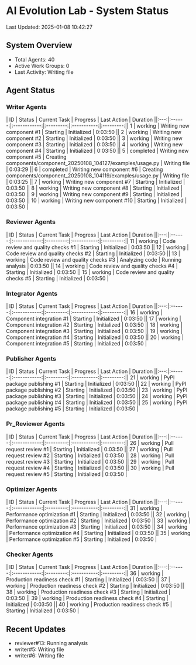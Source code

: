 # AI Evolution Lab - System Status
Last Updated: 2025-01-08 10:42:27

## System Overview
- Total Agents: 40
- Active Work Groups: 0
- Last Activity: Writing file

## Agent Status

### Writer Agents
| ID | Status | Current Task | Progress | Last Action | Duration ||:---:|:------:|:------------:|:---------:|:-----------:|:---------:|| 1 | working | Writing new component #1 | Starting | Initialized | 0:03:50 || 2 | working | Writing new component #2 | Starting | Initialized | 0:03:50 || 3 | working | Writing new component #3 | Starting | Initialized | 0:03:50 || 4 | working | Writing new component #4 | Starting | Initialized | 0:03:50 || 5 | completed | Writing new component #5 | Creating components/component_20250108_104127/examples/usage.py | Writing file | 0:03:29 || 6 | completed | Writing new component #6 | Creating components/component_20250108_104119/examples/usage.py | Writing file | 0:03:25 || 7 | working | Writing new component #7 | Starting | Initialized | 0:03:50 || 8 | working | Writing new component #8 | Starting | Initialized | 0:03:50 || 9 | working | Writing new component #9 | Starting | Initialized | 0:03:50 || 10 | working | Writing new component #10 | Starting | Initialized | 0:03:50 |
### Reviewer Agents
| ID | Status | Current Task | Progress | Last Action | Duration ||:---:|:------:|:------------:|:---------:|:-----------:|:---------:|| 11 | working | Code review and quality checks #1 | Starting | Initialized | 0:03:50 || 12 | working | Code review and quality checks #2 | Starting | Initialized | 0:03:50 || 13 | working | Code review and quality checks #3 | Analyzing code | Running analysis | 0:03:50 || 14 | working | Code review and quality checks #4 | Starting | Initialized | 0:03:50 || 15 | working | Code review and quality checks #5 | Starting | Initialized | 0:03:50 |
### Integrator Agents
| ID | Status | Current Task | Progress | Last Action | Duration ||:---:|:------:|:------------:|:---------:|:-----------:|:---------:|| 16 | working | Component integration #1 | Starting | Initialized | 0:03:50 || 17 | working | Component integration #2 | Starting | Initialized | 0:03:50 || 18 | working | Component integration #3 | Starting | Initialized | 0:03:50 || 19 | working | Component integration #4 | Starting | Initialized | 0:03:50 || 20 | working | Component integration #5 | Starting | Initialized | 0:03:50 |
### Publisher Agents
| ID | Status | Current Task | Progress | Last Action | Duration ||:---:|:------:|:------------:|:---------:|:-----------:|:---------:|| 21 | working | PyPI package publishing #1 | Starting | Initialized | 0:03:50 || 22 | working | PyPI package publishing #2 | Starting | Initialized | 0:03:50 || 23 | working | PyPI package publishing #3 | Starting | Initialized | 0:03:50 || 24 | working | PyPI package publishing #4 | Starting | Initialized | 0:03:50 || 25 | working | PyPI package publishing #5 | Starting | Initialized | 0:03:50 |
### Pr_Reviewer Agents
| ID | Status | Current Task | Progress | Last Action | Duration ||:---:|:------:|:------------:|:---------:|:-----------:|:---------:|| 26 | working | Pull request review #1 | Starting | Initialized | 0:03:50 || 27 | working | Pull request review #2 | Starting | Initialized | 0:03:50 || 28 | working | Pull request review #3 | Starting | Initialized | 0:03:50 || 29 | working | Pull request review #4 | Starting | Initialized | 0:03:50 || 30 | working | Pull request review #5 | Starting | Initialized | 0:03:50 |
### Optimizer Agents
| ID | Status | Current Task | Progress | Last Action | Duration ||:---:|:------:|:------------:|:---------:|:-----------:|:---------:|| 31 | working | Performance optimization #1 | Starting | Initialized | 0:03:50 || 32 | working | Performance optimization #2 | Starting | Initialized | 0:03:50 || 33 | working | Performance optimization #3 | Starting | Initialized | 0:03:50 || 34 | working | Performance optimization #4 | Starting | Initialized | 0:03:50 || 35 | working | Performance optimization #5 | Starting | Initialized | 0:03:50 |
### Checker Agents
| ID | Status | Current Task | Progress | Last Action | Duration ||:---:|:------:|:------------:|:---------:|:-----------:|:---------:|| 36 | working | Production readiness check #1 | Starting | Initialized | 0:03:50 || 37 | working | Production readiness check #2 | Starting | Initialized | 0:03:50 || 38 | working | Production readiness check #3 | Starting | Initialized | 0:03:50 || 39 | working | Production readiness check #4 | Starting | Initialized | 0:03:50 || 40 | working | Production readiness check #5 | Starting | Initialized | 0:03:50 |

## Recent Updates
- reviewer#13: Running analysis
- writer#5: Writing file
- writer#6: Writing file
